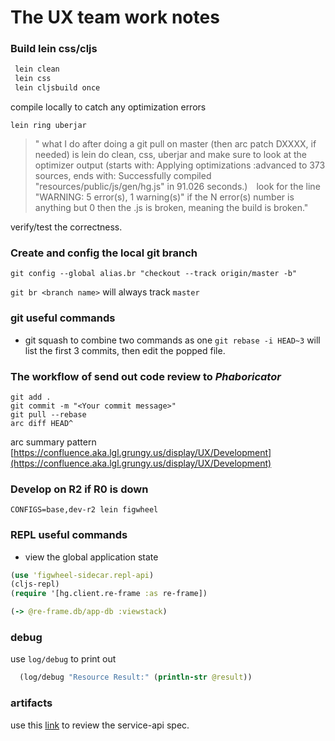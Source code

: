 # The UX team work notes

### Build lein css/cljs
```bash
 lein clean
 lein css
 lein cljsbuild once
```
compile locally to catch any optimization errors
```
lein ring uberjar
```
> " what I do after doing a git pull on master (then arc patch DXXXX, if needed) is lein do clean, css, uberjar and make sure to look at the optimizer output (starts with: Applying optimizations :advanced to 373 sources, ends with: Successfully compiled "resources/public/js/gen/hg.js" in 91.026 seconds.)  look for the line "WARNING: 5 error(s), 1 warning(s)" if the N error(s) number is anything but 0 then the .js is broken, meaning the build is broken."


verify/test the correctness.

### Create and config the local git branch 
`git config --global alias.br "checkout --track origin/master -b"`

`git br <branch name>` will always track `master`

### git useful commands
- git squash to combine two commands as one `git rebase -i HEAD~3` will list the first 3 commits, then edit the popped file.

### The workflow of send out code review to *Phaboricator* 
```git
git add .
git commit -m "<Your commit message>"
git pull --rebase
arc diff HEAD^
```
arc summary pattern
[https://confluence.aka.lgl.grungy.us/display/UX/Development](https://confluence.aka.lgl.grungy.us/display/UX/Development)

### Develop on R2 if R0 is down
`CONFIGS=base,dev-r2 lein figwheel`

### REPL useful commands
- view the global application state
```clj
(use 'figwheel-sidecar.repl-api)
(cljs-repl)
(require '[hg.client.re-frame :as re-frame])

(-> @re-frame.db/app-db :viewstack)
```

### debug 
use `log/debug` to print out
```clj
  (log/debug "Resource Result:" (println-str @result))
```

### artifacts 
use this [link](http://artifactoryui.oraclecorp.com/artifactory/webapp/#/artifacts/browse/tree/search/package/eyJxdWVyeSI6eyJzZWFyY2giOiJnYXZjIiwiZ3JvdXBJRCI6ImNvbS5vcmFjbGUucGljLmNvbW1vbnMiLCJhcnRpZmFjdElEIjoiY29yZXNlcnZpY2VzLWFwaS1zcGVjIiwic2VsZWN0ZWRSZXBvc2l0b3JpZXMiOltdfSwic2VsZWN0ZWRQYWNrYWdlVHlwZSI6eyJpZCI6ImdhdmMiLCJkaXNwbGF5TmFtZSI6IkdBVkMiLCJpY29uIjoicG9tIn0sInNlbGVjdGVkUmVwb3NpdG9yaWVzIjpbXSwiY29sdW1ucyI6WyJhcnRpZmFjdCIsImdyb3VwSUQiLCJhcnRpZmFjdElEIiwidmVyc2lvbiIsImNsYXNzaWZpZXIiLCJyZXBvIiwicGF0aCIsIm1vZGlmaWVkIl19) to review the service-api spec.
